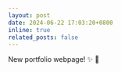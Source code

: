 ```yaml
---
layout: post
date: 2024-06-22 17:03:20+0800
inline: true
related_posts: false
---
```


New portfolio webpage! :sparkles: :tada:
